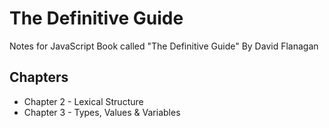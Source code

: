 # The Definitive Guide

Notes for JavaScript Book called "The Definitive Guide" By David Flanagan

## Chapters

- Chapter 2 - Lexical Structure
- Chapter 3 - Types, Values & Variables